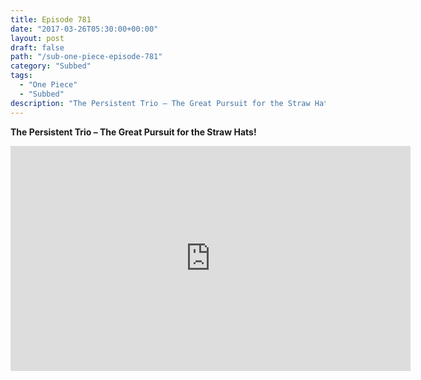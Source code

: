 ```yaml
---
title: Episode 781
date: "2017-03-26T05:30:00+00:00"
layout: post
draft: false
path: "/sub-one-piece-episode-781"
category: "Subbed"
tags:
  - "One Piece"
  - "Subbed"
description: "The Persistent Trio – The Great Pursuit for the Straw Hats!"
---
```


**The Persistent Trio – The Great Pursuit for the Straw Hats!**

<iframe width="640" height="360" src="https://www.rapidvideo.com/e/G6FRPGWN8C" frameborder="0" marginwidth=0 marginheight=0 scrolling=no allowfullscreen></iframe>

